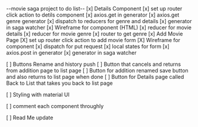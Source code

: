 --movie saga project to do list--
[x] Details Component
    [x] set up router click action to detils component
    [x] axios.get in generator
    [x] axios.get genre generator
    [x] dispatch to reducers for genre and details
    [x] generator in saga watcher
    [x] Wireframe for component (HTML)
    [x] reducer for movie details
    [x] reducer for movie genre
    [x] router to get genre 
[x] Add Movie Page
    [X] set up router click action to add movie form
    [X] Wireframe for component
    [x] dispatch for put request
    [x] local states for form
    [x] axios.post in generator
    [x] generator in saga watcher

[ ] Buttons Rename and history push
    [ ] Button that cancels and returns from addition page to list page
    [ ] Button for addition renamed save button and also returns to list page when done
    [ ] Button for Details page called Back to List that takes you back to list page

[ ] Styling with material UI

[ ] comment each component throughly

[ ] Read Me update